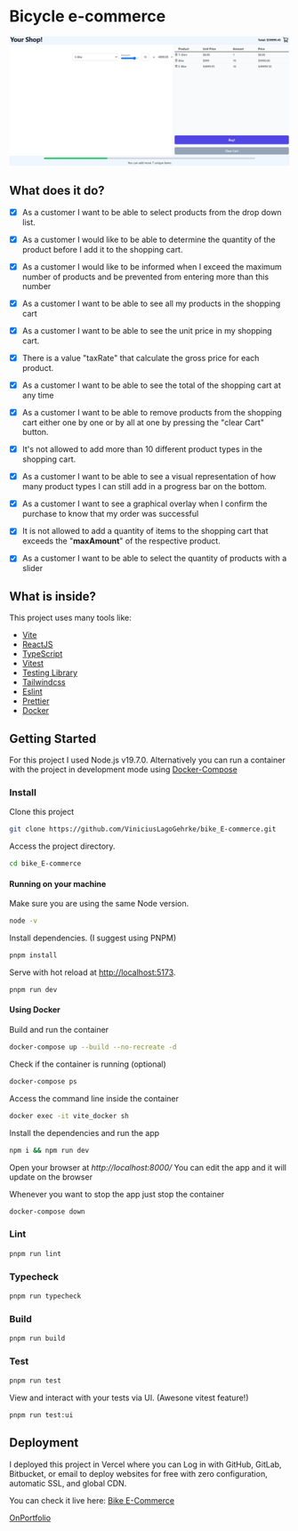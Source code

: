 # Bicycle e-commerce

![Desktop Preview](desktop-preview.jpg)

## What does it do?

- [x] As a customer I want to be able to select products from the drop down list.

- [x] As a customer I would like to be able to determine the quantity of the product before I add it to the shopping cart.

- [x] As a customer I would like to be informed when I exceed the maximum number of products and be prevented from entering more than this number

- [x] As a customer I want to be able to see all my products in the shopping cart

- [x] As a customer I want to be able to see the unit price in my shopping cart.

- [x] There is a value "taxRate" that calculate the gross price for each product.

- [x] As a customer I want to be able to see the total of the shopping cart at any time

- [x] As a customer I want to be able to remove products from the shopping cart either one by one or by all at one by pressing the "clear Cart" button.

- [x] It's not allowed to add more than 10 different product types in the shopping cart.

- [x] As a customer I want to be able to see a visual representation of how many product types I can still add in a progress bar on the bottom.

- [x] As a customer I want to see a graphical overlay when I confirm the purchase to know that my order was successful

- [x] It is not allowed to add a quantity of items to the shopping cart that exceeds the "**maxAmount**" of the respective product.

- [x] As a customer I want to be able to select the quantity of products with a slider

## What is inside?

This project uses many tools like:

- [Vite](https://vitejs.dev)
- [ReactJS](https://reactjs.org)
- [TypeScript](https://www.typescriptlang.org)
- [Vitest](https://vitest.dev)
- [Testing Library](https://testing-library.com)
- [Tailwindcss](https://tailwindcss.com)
- [Eslint](https://eslint.org)
- [Prettier](https://prettier.io)
- [Docker](https://www.docker.com/)

## Getting Started

For this project I used Node.js v19.7.0.
Alternatively you can run a container with the project in development mode using [Docker-Compose](https://docs.docker.com/compose/)

### Install

Clone this project

```bash
git clone https://github.com/ViniciusLagoGehrke/bike_E-commerce.git
```

Access the project directory.

```bash
cd bike_E-commerce
```

#### Running on your machine

Make sure you are using the same Node version.

```bash
node -v
```

Install dependencies. (I suggest using PNPM)

```bash
pnpm install
```

Serve with hot reload at <http://localhost:5173>.

```bash
pnpm run dev
```

#### Using Docker

Build and run the container

```bash
docker-compose up --build --no-recreate -d
```

Check if the container is running (optional)

```bash
docker-compose ps
```

Access the command line inside the container

```bash
docker exec -it vite_docker sh
```

Install the dependencies and run the app

```bash
npm i && npm run dev
```

Open your browser at *http://localhost:8000/*
You can edit the app and it will update on the browser

Whenever you want to stop the app just stop the container

```bash
docker-compose down
```

### Lint

```bash
pnpm run lint
```

### Typecheck

```bash
pnpm run typecheck
```

### Build

```bash
pnpm run build
```

### Test

```bash
pnpm run test
```

View and interact with your tests via UI. (Awesone vitest feature!)

```bash
pnpm run test:ui
```

## Deployment

I deployed this project in Vercel where you can Log in with GitHub, GitLab, Bitbucket, or email to deploy websites for free with zero configuration, automatic SSL, and global CDN.

You can check it live here: [Bike E-Commerce](bike-e-commerce.vercel.app/)

[OnPortfolio](https://front-end-portfolio.vercel.app/)

